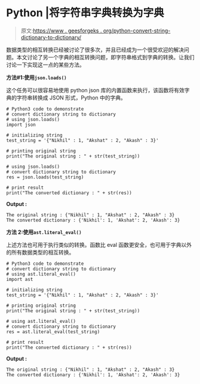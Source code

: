 # Python |将字符串字典转换为字典

> 原文:[https://www . geesforgeks . org/python-convert-string-dictionary-to-dictionary/](https://www.geeksforgeeks.org/python-convert-string-dictionary-to-dictionary/)

数据类型的相互转换已经被讨论了很多次，并且已经成为一个很受欢迎的解决问题。本文讨论了另一个字典的相互转换问题，即字符串格式到字典的转换。让我们讨论一下实现这一点的某些方法。

**方法#1:使用`json.loads()`**

这个任务可以很容易地使用 python json 库的内置函数来执行，该函数将有效字典的字符串转换成 JSON 形式，Python 中的字典。

```
# Python3 code to demonstrate
# convert dictionary string to dictionary
# using json.loads()
import json

# initializing string 
test_string = '{"Nikhil" : 1, "Akshat" : 2, "Akash" : 3}' 

# printing original string 
print("The original string : " + str(test_string))

# using json.loads()
# convert dictionary string to dictionary
res = json.loads(test_string)

# print result
print("The converted dictionary : " + str(res))
```

**Output :**

```
The original string : {"Nikhil" : 1, "Akshat" : 2, "Akash" : 3}
The converted dictionary : {'Nikhil': 1, 'Akshat': 2, 'Akash': 3}

```

**方法 2:使用`ast.literal_eval()`**

上述方法也可用于执行类似的转换。函数比 eval 函数更安全，也可用于字典以外的所有数据类型的相互转换。

```
# Python3 code to demonstrate
# convert dictionary string to dictionary
# using ast.literal_eval()
import ast

# initializing string 
test_string = '{"Nikhil" : 1, "Akshat" : 2, "Akash" : 3}' 

# printing original string 
print("The original string : " + str(test_string))

# using ast.literal_eval()
# convert dictionary string to dictionary
res = ast.literal_eval(test_string)

# print result
print("The converted dictionary : " + str(res))
```

**Output :**

```
The original string : {"Nikhil" : 1, "Akshat" : 2, "Akash" : 3}
The converted dictionary : {'Nikhil': 1, 'Akshat': 2, 'Akash': 3}

```